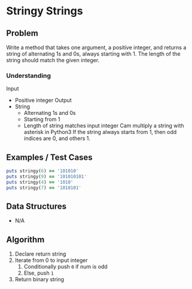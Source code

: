 # Stringy Strings

## Problem

Write a method that takes one argument, a positive integer, and returns a string of alternating 1s and 0s, always starting with 1. The length of the string should match the given integer.

### Understanding

Input
- Positive integer
Output
- String
	- Alternating 1s and 0s
	- Starting from 1
	- Length of string matches input integer
Cam multiply a string with asterisk in Python3
If the string always starts from 1, then odd indices are 0, and others 1.

## Examples / Test Cases

```ruby
puts stringy(6) == '101010'
puts stringy(9) == '101010101'
puts stringy(4) == '1010'
puts stringy(7) == '1010101'
```

## Data Structures

- N/A

## Algorithm

1. Declare return string
2. Iterate from 0 to input integer
	1. Conditionally push `0` if num is odd
	2. Else, push `1`
3. Return binary string
